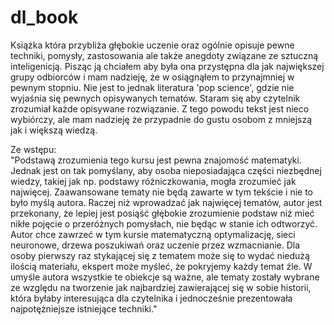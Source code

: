 # dl_book

Książka która przybliża głębokie uczenie oraz ogólnie opisuje pewne techniki, pomysły, zastosowania ale także anegdoty związane ze sztuczną inteligenicją. Pisząc ją chciałem aby była ona przystępna dla jak największej grupy odbiorców i mam nadzieję, że w osiągnąłem to przynajmniej w pewnym stopniu. Nie jest to jednak literatura 'pop science', gdzie nie wyjaśnia się pewnych opisywanych tematów. Staram się aby czytelnik zrozumiał każde opisywane rozwiązanie. Z tego powodu tekst jest nieco wybiórczy, ale mam nadzieję że przypadnie do gustu osobom z mniejszą jak i większą wiedzą.

Ze wstępu:\
"Podstawą zrozumienia tego kursu jest pewna znajomość matematyki. Jednak jest on tak pomyślany, aby osoba nieposiadająca części niezbędnej wiedzy, takiej jak np. podstawy różniczkowania, mogła zrozumieć jak najwięcej. Zaawansowane tematy nie będą zawarte w tym tekście i nie to było myślą autora. Raczej niż wprowadzać jak najwięcej tematów, autor jest przekonany, że lepiej jest posiąść głębokie zrozumienie podstaw niż mieć nikłe pojęcie o przeróżnych pomysłach, nie będąc w stanie ich odtworzyć. Autor chce zawrzeć w tym kursie matematyczną optymalizację, sieci neuronowe, drzewa poszukiwań oraz uczenie przez wzmacnianie. Dla osoby pierwszy raz stykającej się z tematem może się to wydać niedużą ilością materiału, ekspert może myśleć, że pokryjemy każdy temat źle. W umyśle autora wszystkie te obiekcje są ważne, ale tematy zostały wybrane ze względu na tworzenie jak najbardziej zawierającej się w sobie historii, która byłaby interesująca dla czytelnika i jednocześnie prezentowała najpotężniejsze istniejące techniki."
